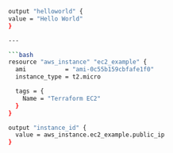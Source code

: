 
```bash
output "helloworld" {
value = "Hello World"
}

---

```bash
resource "aws_instance" "ec2_example" {
  ami           = "ami-0c55b159cbfafe1f0"
  instance_type = t2.micro

  tags = {
    Name = "Terraform EC2"
  }
}

output "instance_id" {
  value = aws_instance.ec2_example.public_ip
}
```
